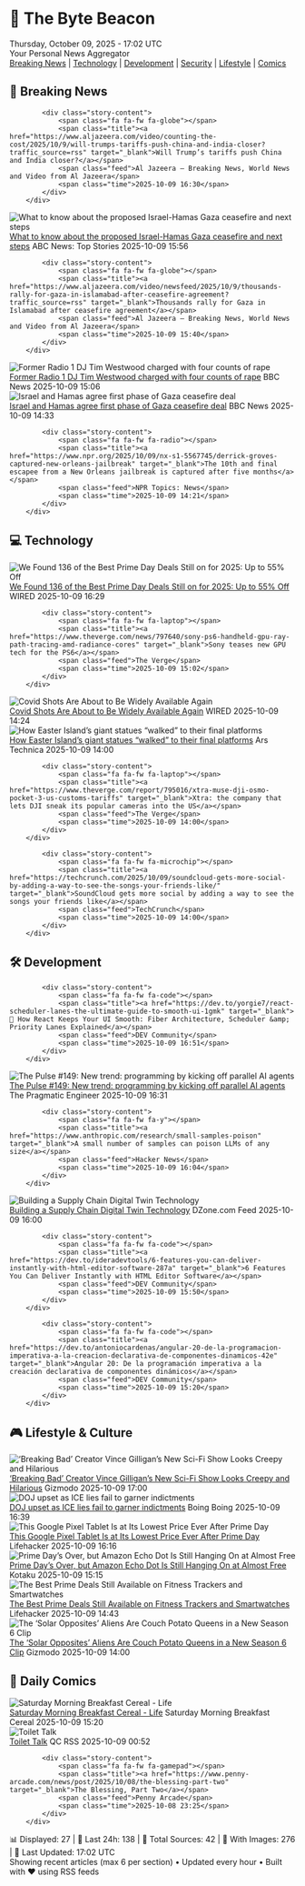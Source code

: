 <!-- Processing 54 RSS feeds at 2025-10-09 17:01:57 UTC -->
<!-- Processing: Penny Arcade -->
<!-- Processing: Poorly Drawn Lines -->
<!-- Processing: Cyanide & Happiness -->
<!-- Processing: Questionable Content -->
<!-- Processing: Girl Genius -->
<!-- Processing: Al Jazeera Breaking News -->
<!-- Processing: CBC News -->
<!-- Error processing https://rss.cbc.ca/lineup/topstories.xml: The read operation timed out -->
<!-- Processing: Reuters Top News -->
<!-- Processing: Reuters World News -->
<!-- Processing: Associated Press Breaking -->
<!-- Processing: NBC News Breaking -->
<!-- Processing: Guardian World News -->
<!-- Processing: O'Reilly Radar -->
<!-- Processing: WIRED -->
<!-- Processing: Slashdot -->
<!-- Processing: Hacker News -->
<!-- Processing: Dev.to -->
<!-- Processing: It's FOSS -->
<!-- Processing: GitLab Blog -->
<!-- Processing: DZone -->
<!-- Processing: The Pragmatic Engineer -->
<!-- Processing: Lifehacker -->
<!-- Processing: Gizmodo -->
<!-- Processing: Boing Boing -->
<!-- Processing: Krebs on Security -->
<!-- Generated 10 new posts out of 25 feeds processed -->
<div class="newspaper-header">
    <h1 class="newspaper-title">📰 The Byte Beacon</h1>
    <div class="newspaper-date">Thursday, October 09, 2025 - 17:02 UTC</div>
    <div class="newspaper-subtitle">Your Personal News Aggregator</div>
</div>

<div class="newspaper-nav">
    <a href="#breaking">Breaking News</a> |
    <a href="#tech">Technology</a> |
    <a href="#dev">Development</a> |
    <a href="#security">Security</a> |
    <a href="#lifestyle">Lifestyle</a> |
    <a href="#webcomics">Comics</a>
</div>

<div class="news-section breaking-news" id="breaking">
<h2 class="section-header">🚨 Breaking News</h2>
<div class="stories-container">
<div class="story">
            
            <div class="story-content">
                <span class="fa fa-fw fa-globe"></span>
                <span class="title"><a href="https://www.aljazeera.com/video/counting-the-cost/2025/10/9/will-trumps-tariffs-push-china-and-india-closer?traffic_source=rss" target="_blank">Will Trump’s tariffs push China and India closer?</a></span>
                <span class="feed">Al Jazeera – Breaking News, World News and Video from Al Jazeera</span>
                <span class="time">2025-10-09 16:30</span>
            </div>
        </div>
<div class="story">
            <img src="https://s.abcnews.com/images/International/israel-gaza-7-GTY-gmh-252009_1760015163623_hpMain_4x3t_384.jpg" alt="What to know about the proposed Israel-Hamas Gaza ceasefire and next steps" class="story-image" loading="lazy" onerror="this.style.display='none'">
            <div class="story-content">
                <span class="fa fa-fw fa-tv"></span>
                <span class="title"><a href="https://abcnews.go.com/International/israel-hamas-ceasefire-gaza-proposed-deal/story?id=126318216" target="_blank">What to know about the proposed Israel-Hamas Gaza ceasefire and next steps</a></span>
                <span class="feed">ABC News: Top Stories</span>
                <span class="time">2025-10-09 15:56</span>
            </div>
        </div>
<div class="story">
            
            <div class="story-content">
                <span class="fa fa-fw fa-globe"></span>
                <span class="title"><a href="https://www.aljazeera.com/video/newsfeed/2025/10/9/thousands-rally-for-gaza-in-islamabad-after-ceasefire-agreement?traffic_source=rss" target="_blank">Thousands rally for Gaza in Islamabad after ceasefire agreement</a></span>
                <span class="feed">Al Jazeera – Breaking News, World News and Video from Al Jazeera</span>
                <span class="time">2025-10-09 15:40</span>
            </div>
        </div>
<div class="story">
            <img src="https://ichef.bbci.co.uk/ace/standard/240/cpsprodpb/7057/live/7e44fb50-a51d-11f0-9cda-fff576c5be6d.jpg" alt="Former Radio 1 DJ Tim Westwood charged with four counts of rape" class="story-image" loading="lazy" onerror="this.style.display='none'">
            <div class="story-content">
                <span class="fa fa-fw fa-flag"></span>
                <span class="title"><a href="https://www.bbc.com/news/articles/ckge5zrl69xo?at_medium=RSS&at_campaign=rss" target="_blank">Former Radio 1 DJ Tim Westwood charged with four counts of rape</a></span>
                <span class="feed">BBC News</span>
                <span class="time">2025-10-09 15:06</span>
            </div>
        </div>
<div class="story">
            <img src="https://ichef.bbci.co.uk/ace/standard/240/cpsprodpb/0a08/live/ef1b0af0-a4b8-11f0-b741-177e3e2c2fc7.jpg" alt="Israel and Hamas agree first phase of Gaza ceasefire deal" class="story-image" loading="lazy" onerror="this.style.display='none'">
            <div class="story-content">
                <span class="fa fa-fw fa-earth-americas"></span>
                <span class="title"><a href="https://www.bbc.com/news/articles/ce80rmq3g5qo?at_medium=RSS&at_campaign=rss" target="_blank">Israel and Hamas agree first phase of Gaza ceasefire deal</a></span>
                <span class="feed">BBC News</span>
                <span class="time">2025-10-09 14:33</span>
            </div>
        </div>
<div class="story">
            
            <div class="story-content">
                <span class="fa fa-fw fa-radio"></span>
                <span class="title"><a href="https://www.npr.org/2025/10/09/nx-s1-5567745/derrick-groves-captured-new-orleans-jailbreak" target="_blank">The 10th and final escapee from a New Orleans jailbreak is captured after five months</a></span>
                <span class="feed">NPR Topics: News</span>
                <span class="time">2025-10-09 14:21</span>
            </div>
        </div>
</div>
</div>
<div class="news-section tech-news" id="tech">
<h2 class="section-header">💻 Technology</h2>
<div class="stories-container">
<div class="story">
            <img src="https://media.wired.com/photos/68e56e09df80a9674d4e0c73/master/pass/ABSOLUTE-BEST-PRIME-DEALS_NEW.png" alt="We Found 136 of the Best Prime Day Deals Still on for 2025: Up to 55% Off" class="story-image" loading="lazy" onerror="this.style.display='none'">
            <div class="story-content">
                <span class="fa fa-fw fa-bolt"></span>
                <span class="title"><a href="https://www.wired.com/story/prime-day-deals-october-2025-1/" target="_blank">We Found 136 of the Best Prime Day Deals Still on for 2025: Up to 55% Off</a></span>
                <span class="feed">WIRED</span>
                <span class="time">2025-10-09 16:29</span>
            </div>
        </div>
<div class="story">
            
            <div class="story-content">
                <span class="fa fa-fw fa-laptop"></span>
                <span class="title"><a href="https://www.theverge.com/news/797640/sony-ps6-handheld-gpu-ray-path-tracing-amd-radiance-cores" target="_blank">Sony teases new GPU tech for the PS6</a></span>
                <span class="feed">The Verge</span>
                <span class="time">2025-10-09 15:02</span>
            </div>
        </div>
<div class="story">
            <img src="https://media.wired.com/photos/68e68f44251274c0216234de/master/pass/sci-covid-vax-1234262574.jpg" alt="Covid Shots Are About to Be Widely Available Again" class="story-image" loading="lazy" onerror="this.style.display='none'">
            <div class="story-content">
                <span class="fa fa-fw fa-bolt"></span>
                <span class="title"><a href="https://www.wired.com/story/covid-shots-are-about-to-be-widely-available-again-vaccines-cdc/" target="_blank">Covid Shots Are About to Be Widely Available Again</a></span>
                <span class="feed">WIRED</span>
                <span class="time">2025-10-09 14:24</span>
            </div>
        </div>
<div class="story">
            <img src="https://cdn.arstechnica.net/wp-content/uploads/2025/10/easter5-500x500-1759926981.jpg" alt="How Easter Island’s giant statues “walked” to their final platforms" class="story-image" loading="lazy" onerror="this.style.display='none'">
            <div class="story-content">
                <span class="fa fa-fw fa-cog"></span>
                <span class="title"><a href="https://arstechnica.com/science/2025/10/how-easter-islands-giant-statues-walked-to-their-final-platforms/" target="_blank">How Easter Island’s giant statues “walked” to their final platforms</a></span>
                <span class="feed">Ars Technica</span>
                <span class="time">2025-10-09 14:00</span>
            </div>
        </div>
<div class="story">
            
            <div class="story-content">
                <span class="fa fa-fw fa-laptop"></span>
                <span class="title"><a href="https://www.theverge.com/report/795016/xtra-muse-dji-osmo-pocket-3-us-customs-tariffs" target="_blank">Xtra: the company that lets DJI sneak its popular cameras into the US</a></span>
                <span class="feed">The Verge</span>
                <span class="time">2025-10-09 14:00</span>
            </div>
        </div>
<div class="story">
            
            <div class="story-content">
                <span class="fa fa-fw fa-microchip"></span>
                <span class="title"><a href="https://techcrunch.com/2025/10/09/soundcloud-gets-more-social-by-adding-a-way-to-see-the-songs-your-friends-like/" target="_blank">SoundCloud gets more social by adding a way to see the songs your friends like</a></span>
                <span class="feed">TechCrunch</span>
                <span class="time">2025-10-09 14:00</span>
            </div>
        </div>
</div>
</div>
<div class="news-section dev-news" id="dev">
<h2 class="section-header">🛠️ Development</h2>
<div class="stories-container">
<div class="story">
            
            <div class="story-content">
                <span class="fa fa-fw fa-code"></span>
                <span class="title"><a href="https://dev.to/yorgie7/react-scheduler-lanes-the-ultimate-guide-to-smooth-ui-1gmk" target="_blank">🚀 How React Keeps Your UI Smooth: Fiber Architecture, Scheduler &amp; Priority Lanes Explained</a></span>
                <span class="feed">DEV Community</span>
                <span class="time">2025-10-09 16:51</span>
            </div>
        </div>
<div class="story">
            <img src="https://substack-post-media.s3.amazonaws.com/public/images/c5807b48-0cb4-4fc5-adfe-9683a7ef42f2_420x300.png" alt="The Pulse #149: New trend: programming by kicking off parallel AI agents" class="story-image" loading="lazy" onerror="this.style.display='none'">
            <div class="story-content">
                <span class="fa fa-fw fa-wrench"></span>
                <span class="title"><a href="https://newsletter.pragmaticengineer.com/p/the-pulse-149-new-trend-programming" target="_blank">The Pulse #149: New trend: programming by kicking off parallel AI agents</a></span>
                <span class="feed">The Pragmatic Engineer</span>
                <span class="time">2025-10-09 16:31</span>
            </div>
        </div>
<div class="story">
            
            <div class="story-content">
                <span class="fa fa-fw fa-y"></span>
                <span class="title"><a href="https://www.anthropic.com/research/small-samples-poison" target="_blank">A small number of samples can poison LLMs of any size</a></span>
                <span class="feed">Hacker News</span>
                <span class="time">2025-10-09 16:04</span>
            </div>
        </div>
<div class="story">
            <img src="https://dz2cdn1.dzone.com/thumbnail?fid=18686861&w=600" alt="Building a Supply Chain Digital Twin Technology" class="story-image" loading="lazy" onerror="this.style.display='none'">
            <div class="story-content">
                <span class="fa fa-fw fa-newspaper"></span>
                <span class="title"><a href="https://dzone.com/articles/building-a-supply-chain-digital-twin-technology" target="_blank">Building a Supply Chain Digital Twin Technology</a></span>
                <span class="feed">DZone.com Feed</span>
                <span class="time">2025-10-09 16:00</span>
            </div>
        </div>
<div class="story">
            
            <div class="story-content">
                <span class="fa fa-fw fa-code"></span>
                <span class="title"><a href="https://dev.to/ideradevtools/6-features-you-can-deliver-instantly-with-html-editor-software-287a" target="_blank">6 Features You Can Deliver Instantly with HTML Editor Software</a></span>
                <span class="feed">DEV Community</span>
                <span class="time">2025-10-09 15:50</span>
            </div>
        </div>
<div class="story">
            
            <div class="story-content">
                <span class="fa fa-fw fa-code"></span>
                <span class="title"><a href="https://dev.to/antoniocardenas/angular-20-de-la-programacion-imperativa-a-la-creacion-declarativa-de-componentes-dinamicos-42e" target="_blank">Angular 20: De la programación imperativa a la creación declarativa de componentes dinámicos</a></span>
                <span class="feed">DEV Community</span>
                <span class="time">2025-10-09 15:20</span>
            </div>
        </div>
</div>
</div>
<div class="news-section lifestyle-news" id="lifestyle">
<h2 class="section-header">🎮 Lifestyle & Culture</h2>
<div class="stories-container">
<div class="story">
            <img src="https://gizmodo.com/app/uploads/2025/10/Pluribus-key-art-1280x853.jpg" alt="‘Breaking Bad’ Creator Vince Gilligan’s New Sci-Fi Show Looks Creepy and Hilarious" class="story-image" loading="lazy" onerror="this.style.display='none'">
            <div class="story-content">
                <span class="fa fa-fw fa-computer"></span>
                <span class="title"><a href="https://gizmodo.com/pluribus-trailer-breaking-bad-vince-gilligan-apple-show-2000670404" target="_blank">‘Breaking Bad’ Creator Vince Gilligan’s New Sci-Fi Show Looks Creepy and Hilarious</a></span>
                <span class="feed">Gizmodo</span>
                <span class="time">2025-10-09 17:00</span>
            </div>
        </div>
<div class="story">
            <img src="https://i0.wp.com/boingboing.net/wp-content/uploads/2025/08/shutterstock-ice-agent-e1758731594394.jpg?fit=600%2C419&amp;quality=60&amp;ssl=1" alt="DOJ upset as ICE lies fail to garner indictments" class="story-image" loading="lazy" onerror="this.style.display='none'">
            <div class="story-content">
                <span class="fa fa-fw fa-arrow-right"></span>
                <span class="title"><a href="https://boingboing.net/2025/10/09/doj-upset-as-ice-lies-fail-to-garner-indictments.html" target="_blank">DOJ upset as ICE lies fail to garner indictments</a></span>
                <span class="feed">Boing Boing</span>
                <span class="time">2025-10-09 16:39</span>
            </div>
        </div>
<div class="story">
            <img src="https://lifehacker.com/imagery/articles/01K74THXZ9M8TNWD746CW02C4P/hero-image.png" alt="This Google Pixel Tablet Is at Its Lowest Price Ever After Prime Day" class="story-image" loading="lazy" onerror="this.style.display='none'">
            <div class="story-content">
                <span class="fa fa-fw fa-life-ring"></span>
                <span class="title"><a href="https://lifehacker.com/tech/google-pixel-tablet-deal-october-prime-day-2025?utm_medium=RSS" target="_blank">This Google Pixel Tablet Is at Its Lowest Price Ever After Prime Day</a></span>
                <span class="feed">Lifehacker</span>
                <span class="time">2025-10-09 16:16</span>
            </div>
        </div>
<div class="story">
            <img src="https://kotaku.com/app/uploads/2025/10/AmazonEchoDot-1280x853.jpg" alt="Prime Day’s Over, but Amazon Echo Dot Is Still Hanging On at Almost Free" class="story-image" loading="lazy" onerror="this.style.display='none'">
            <div class="story-content">
                <span class="fa fa-fw fa-gamepad"></span>
                <span class="title"><a href="https://kotaku.com/prime-days-over-but-amazon-echo-dot-is-still-hanging-on-at-almost-free-2000632174" target="_blank">Prime Day’s Over, but Amazon Echo Dot Is Still Hanging On at Almost Free</a></span>
                <span class="feed">Kotaku</span>
                <span class="time">2025-10-09 15:15</span>
            </div>
        </div>
<div class="story">
            <img src="https://lifehacker.com/imagery/articles/01K6XHGFGBDQ9F7MJM6Y86PG8R/hero-image.jpg" alt="The Best Prime Deals Still Available on Fitness Trackers and Smartwatches" class="story-image" loading="lazy" onerror="this.style.display='none'">
            <div class="story-content">
                <span class="fa fa-fw fa-life-ring"></span>
                <span class="title"><a href="https://lifehacker.com/health/fitness-trackers-smartwatches-october-prime-day-2025?utm_medium=RSS" target="_blank">The Best Prime Deals Still Available on Fitness Trackers and Smartwatches</a></span>
                <span class="feed">Lifehacker</span>
                <span class="time">2025-10-09 14:43</span>
            </div>
        </div>
<div class="story">
            <img src="https://gizmodo.com/app/uploads/2025/10/SolarOppositesClip-1280x853.jpg" alt="The ‘Solar Opposites’ Aliens Are Couch Potato Queens in a New Season 6 Clip" class="story-image" loading="lazy" onerror="this.style.display='none'">
            <div class="story-content">
                <span class="fa fa-fw fa-computer"></span>
                <span class="title"><a href="https://gizmodo.com/solar-opposites-season-6-clip-hulu-final-season-2000670049" target="_blank">The ‘Solar Opposites’ Aliens Are Couch Potato Queens in a New Season 6 Clip</a></span>
                <span class="feed">Gizmodo</span>
                <span class="time">2025-10-09 14:00</span>
            </div>
        </div>
</div>
</div>
<div class="news-section webcomics-section" id="webcomics">
<h2 class="section-header">🎨 Daily Comics</h2>
<div class="stories-container">
<div class="story">
            <img src="https://www.smbc-comics.com/comics/1759809286-20251009.png" alt="Saturday Morning Breakfast Cereal - Life" class="story-image" loading="lazy" onerror="this.style.display='none'">
            <div class="story-content">
                <span class="fa fa-fw fa-smile"></span>
                <span class="title"><a href="https://www.smbc-comics.com/comic/life-7" target="_blank">Saturday Morning Breakfast Cereal - Life</a></span>
                <span class="feed">Saturday Morning Breakfast Cereal</span>
                <span class="time">2025-10-09 15:20</span>
            </div>
        </div>
<div class="story">
            <img src="http://www.questionablecontent.net/comics/5674.png" alt="Toilet Talk" class="story-image" loading="lazy" onerror="this.style.display='none'">
            <div class="story-content">
                <span class="fa fa-fw fa-music"></span>
                <span class="title"><a href="http://questionablecontent.net/view.php?comic=5675" target="_blank">Toilet Talk</a></span>
                <span class="feed">QC RSS</span>
                <span class="time">2025-10-09 00:52</span>
            </div>
        </div>
<div class="story">
            
            <div class="story-content">
                <span class="fa fa-fw fa-gamepad"></span>
                <span class="title"><a href="https://www.penny-arcade.com/news/post/2025/10/08/the-blessing-part-two" target="_blank">The Blessing, Part Two</a></span>
                <span class="feed">Penny Arcade</span>
                <span class="time">2025-10-08 23:25</span>
            </div>
        </div>
</div>
</div>

<div class="newspaper-footer">
    <div class="stats">
        📊 Displayed: 27 | 📅 Last 24h: 138 | 📡 Total Sources: 42 | 📸 With Images: 276 |
        🔄 Last Updated: 17:02 UTC
    </div>
    <div class="footer-note">
        Showing recent articles (max 6 per section) • Updated every hour • Built with ❤️ using RSS feeds
    </div>
</div>
